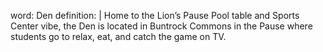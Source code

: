 word: Den
definition: |
  Home to the Lion’s Pause Pool table and Sports Center vibe, the Den is located in Buntrock Commons in the Pause where students go to relax, eat, and catch the game on TV.
